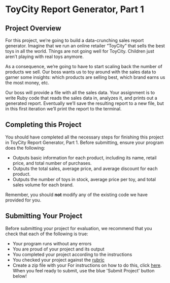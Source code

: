 # ToyCity Report Generator, Part 1

## Project Overview

For this project, we’re going to build a data-crunching sales report generator. Imagine that we run an online retailer “ToyCity” that sells the best toys in all the world. Things are not going well for ToyCity.  Children just aren’t playing with real toys anymore.

As a consequence, we’re going to have to start scaling back the number of products we sell. Our boss wants us to toy around with the sales data to garner some insights: which products are selling best, which brand earns us the most money, etc.

Our boss will provide a file with all the sales data. Your assignment is to write Ruby code that reads the sales data in, analyzes it, and prints out a generated report. Eventually we’ll save the resulting report to a new file, but in this first iteration we’ll print the report to the terminal.  

## Completing this Project

You should have completed all the necessary steps for finishing this project in ToyCity Report Generator, Part 1. Before submitting, ensure your program does the following:

* Outputs basic information for each product, including its name, retail price, and total number of purchases.
* Outputs the total sales, average price, and average discount for each product.
* Outputs the number of toys in stock, average price per toy, and total sales volume for each brand.

Remember, you should **not** modify any of the existing code we have provided for you.

## Submitting Your Project

Before submitting your project for evaluation, we recommend that you check that each of the following is true:

* Your program runs without any errors
* You are proud of your project and its output
* You completed your project according to the instructions
* You checked your project against the [rubric](https://docs.google.com/document/d/1-hvjfP7cLJa6mThuHfz-XASK2rYjMaeKP1B1m5rwlFs/pub)
* Create a zip file with your  For instructions on how to do this, click [here](https://docs.google.com/document/d/1jPCDXBuD4xV8PsGLa5K9Fpn_9lSCTrXeOWcUKQGnATU/pub?embedded=true). When you feel ready to submit, use the blue 'Submit Project' button below!
